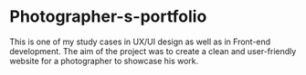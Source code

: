 # Photographer-s-portfolio
This is one of my study cases in UX/UI design as well as in Front-end development. The aim of the project was to create a clean and user-friendly website for a photographer to showcase his work.
